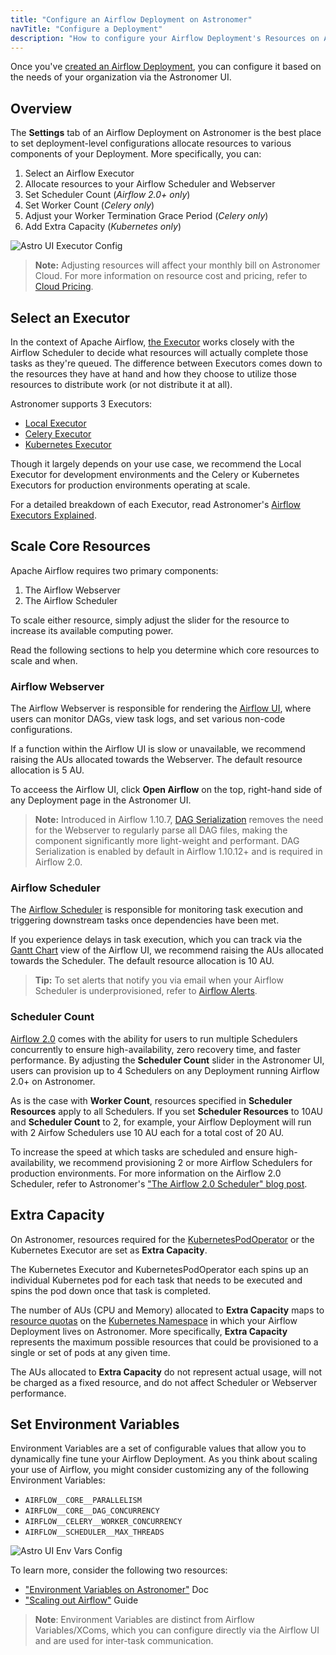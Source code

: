 ```yaml
---
title: "Configure an Airflow Deployment on Astronomer"
navTitle: "Configure a Deployment"
description: "How to configure your Airflow Deployment's Resources on Astronomer."
---
```


Once you've [created an Airflow Deployment](https://www.astronomer.io/docs/cloud/stable/deploy/deploy-cli), you can configure it based on the needs of your organization via the Astronomer UI.

## Overview

The **Settings** tab of an Airflow Deployment on Astronomer is the best place to set deployment-level configurations allocate resources to various components of your Deployment. More specifically, you can:

1. Select an Airflow Executor
2. Allocate resources to your Airflow Scheduler and Webserver
3. Set Scheduler Count (*Airflow 2.0+ only*)
4. Set Worker Count (*Celery only*)
5. Adjust your Worker Termination Grace Period (*Celery only*)
6. Add Extra Capacity (*Kubernetes only*)

![Astro UI Executor Config](https://assets2.astronomer.io/main/docs/astronomer-ui/v0.23-astro-UI-executor.png)

> **Note:** Adjusting resources will affect your monthly bill on Astronomer Cloud. For more information on resource cost and pricing, refer to [Cloud Pricing](https://www.astronomer.io/docs/cloud/stable/resources/pricing).

## Select an Executor

In the context of Apache Airflow, [the Executor](https://airflow.apache.org/docs/apache-airflow/stable/executor/index.html) works closely with the Airflow Scheduler to decide what resources will actually complete those tasks as they're queued. The difference between Executors comes down to the resources they have at hand and how they choose to utilize those resources to distribute work (or not distribute it at all).

Astronomer supports 3 Executors:

- [Local Executor](https://airflow.apache.org/docs/apache-airflow/stable/executor/local.html)
- [Celery Executor](https://airflow.apache.org/docs/apache-airflow/stable/executor/celery.html)
- [Kubernetes Executor](https://airflow.apache.org/docs/apache-airflow/stable/executor/kubernetes.html)

Though it largely depends on your use case, we recommend the Local Executor for development environments and the Celery or Kubernetes Executors for production environments operating at scale.

For a detailed breakdown of each Executor, read Astronomer's [Airflow Executors Explained](https://www.astronomer.io/guides/airflow-executors-explained).

## Scale Core Resources

Apache Airflow requires two primary components:

1. The Airflow Webserver
2. The Airflow Scheduler

To scale either resource, simply adjust the slider for the resource to increase its available computing power.

Read the following sections to help you determine which core resources to scale and when.

### Airflow Webserver

The Airflow Webserver is responsible for rendering the [Airflow UI](https://airflow.apache.org/docs/apache-airflow/stable/ui.html), where users can monitor DAGs, view task logs, and set various non-code configurations. 

If a function within the Airflow UI is slow or unavailable, we recommend raising the AUs allocated towards the Webserver. The default resource allocation is 5 AU.

To acceess the Airflow UI, click **Open Airflow** on the top, right-hand side of any Deployment page in the Astronomer UI.

> **Note:** Introduced in Airflow 1.10.7, [DAG Serialization](https://airflow.apache.org/docs/apache-airflow/stable/dag-serialization.html?highlight=dag%20serialization) removes the need for the Webserver to regularly parse all DAG files, making the component significantly more light-weight and performant. DAG Serialization is enabled by default in Airflow 1.10.12+ and is required in Airflow 2.0.

### Airflow Scheduler

The [Airflow Scheduler](https://airflow.apache.org/docs/apache-airflow/stable/scheduler.html) is responsible for monitoring task execution and triggering downstream tasks once dependencies have been met.

If you experience delays in task execution, which you can track via the [Gantt Chart](https://airflow.apache.org/docs/apache-airflow/stable/ui.html#gantt-chart) view of the Airflow UI, we recommend raising the AUs allocated towards the Scheduler. The default resource allocation is 10 AU.

> **Tip:** To set alerts that notify you via email when your Airflow Scheduler is underprovisioned, refer to [Airflow Alerts](/docs/cloud/stable/customize-airflow/airflow-alerts/).

### Scheduler Count

[Airflow 2.0](https://www.astronomer.io/docs/cloud/stable/customize-airflow/upgrade-to-airflow-2) comes with the ability for users to run multiple Schedulers concurrently to ensure high-availability, zero recovery time, and faster performance. By adjusting the **Scheduler Count** slider in the Astronomer UI, users can provision up to 4 Schedulers on any Deployment running Airflow 2.0+ on Astronomer.

As is the case with **Worker Count**, resources specified in **Scheduler Resources** apply to all Schedulers. If you set **Scheduler Resources** to 10AU and **Scheduler Count** to 2, for example, your Airflow Deployment will run with 2 Airfow Schedulers use 10 AU each for a total cost of 20 AU.

To increase the speed at which tasks are scheduled and ensure high-availability, we recommend provisioning 2 or more Airflow Schedulers for production environments. For more information on the Airflow 2.0 Scheduler, refer to Astronomer's ["The Airflow 2.0 Scheduler" blog post](https://www.astronomer.io/blog/airflow-2-scheduler).

## Extra Capacity

On Astronomer, resources required for the [KubernetesPodOperator](https://www.astronomer.io/docs/cloud/stable/customize-airflow/kubepodoperator) or the Kubernetes Executor are set as **Extra Capacity**.

The Kubernetes Executor and KubernetesPodOperator each spins up an individual Kubernetes pod for each task that needs to be executed and spins the pod down once that task is completed.

The number of AUs (CPU and Memory) allocated to **Extra Capacity** maps to [resource quotas](https://kubernetes.io/docs/concepts/policy/resource-quotas/) on the [Kubernetes Namespace](https://kubernetes.io/docs/concepts/overview/working-with-objects/namespaces/) in which your Airflow Deployment lives on Astronomer. More specifically, **Extra Capacity** represents the maximum possible resources that could be provisioned to a single or set of pods at any given time.

The AUs allocated to **Extra Capacity** do not represent actual usage, will not be charged as a fixed resource, and do not affect Scheduler or Webserver performance.

## Set Environment Variables

Environment Variables are a set of configurable values that allow you to dynamically fine tune your Airflow Deployment. As you think about scaling your use of Airflow, you might consider customizing any of the following Environment Variables:

- `AIRFLOW__CORE__PARALLELISM`
- `AIRFLOW__CORE__DAG_CONCURRENCY`
- `AIRFLOW__CELERY__WORKER_CONCURRENCY`
- `AIRFLOW__SCHEDULER__MAX_THREADS`

![Astro UI Env Vars Config](https://assets2.astronomer.io/main/docs/astronomer-ui/v0.16-Astro-UI-EnvVars.png)

To learn more, consider the following two resources:

- ["Environment Variables on Astronomer"](/docs/cloud/stable/deploy/environment-variables/) Doc
- ["Scaling out Airflow"](/guides/airflow-scaling-workers/) Guide

> **Note**: Environment Variables are distinct from Airflow Variables/XComs, which you can configure directly via the Airflow UI and are used for inter-task communication.